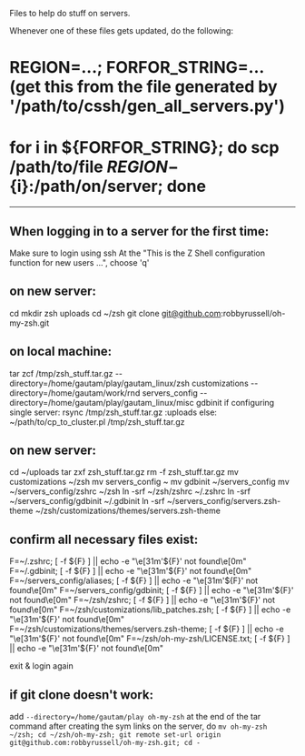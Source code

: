 Files to help do stuff on servers.

Whenever one of these files gets updated, do the following:
#    REGION=...; FORFOR_STRING=... (get this from the file generated by '/path/to/cssh/gen_all_servers.py')
#    for i in ${FORFOR_STRING}; do scp /path/to/file ${REGION}-${i}:/path/on/server; done


--------------------------------------------------------------


When logging in to a server for the first time:
-----------------------------------------------
Make sure to login using ssh
At the "This is the Z Shell configuration function for new users ...", choose 'q'

on new server:
--------------
cd
mkdir zsh uploads
cd ~/zsh
git clone git@github.com:robbyrussell/oh-my-zsh.git

on local machine:
-----------------
tar zcf /tmp/zsh_stuff.tar.gz --directory=/home/gautam/play/gautam_linux/zsh customizations --directory=/home/gautam/work/rnd servers_config --directory=/home/gautam/play/gautam_linux/misc gdbinit
if configuring single server:
    rsync /tmp/zsh_stuff.tar.gz <new-server>:uploads
else:
    ~/path/to/cp_to_cluster.pl <cluster> /tmp/zsh_stuff.tar.gz

on new server:
--------------
cd ~/uploads
tar zxf zsh_stuff.tar.gz
rm -f zsh_stuff.tar.gz
mv customizations ~/zsh
mv servers_config ~
mv gdbinit ~/servers_config
mv ~/servers_config/zshrc ~/zsh
ln -srf ~/zsh/zshrc ~/.zshrc
ln -srf ~/servers_config/gdbinit ~/.gdbinit
ln -srf ~/servers_config/servers.zsh-theme ~/zsh/customizations/themes/servers.zsh-theme

confirm all necessary files exist:
----------------------------------
F=~/.zshrc; [ -f ${F} ] || echo -e "\e[31m'${F}' not found\e[0m"
F=~/.gdbinit; [ -f ${F} ] || echo -e "\e[31m'${F}' not found\e[0m"
F=~/servers_config/aliases; [ -f ${F} ] || echo -e "\e[31m'${F}' not found\e[0m"
F=~/servers_config/gdbinit; [ -f ${F} ] || echo -e "\e[31m'${F}' not found\e[0m"
F=~/zsh/zshrc; [ -f ${F} ] || echo -e "\e[31m'${F}' not found\e[0m"
F=~/zsh/customizations/lib_patches.zsh; [ -f ${F} ] || echo -e "\e[31m'${F}' not found\e[0m"
F=~/zsh/customizations/themes/servers.zsh-theme; [ -f ${F} ] || echo -e "\e[31m'${F}' not found\e[0m"
F=~/zsh/oh-my-zsh/LICENSE.txt; [ -f ${F} ] || echo -e "\e[31m'${F}' not found\e[0m"

exit & login again

if git clone doesn't work:
--------------------------
add `--directory=/home/gautam/play oh-my-zsh` at the end of the tar command
after creating the sym links on the server, do `mv oh-my-zsh ~/zsh; cd ~/zsh/oh-my-zsh; git remote set-url origin git@github.com:robbyrussell/oh-my-zsh.git; cd -`

